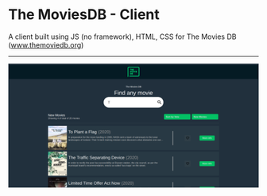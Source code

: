 # The MoviesDB - Client
A client built using JS (no framework), HTML, CSS for The Movies DB (www.themoviedb.org)


---
![Demo](https://github.com/ahmadalibaloch/the-movies-db-vanilla-js/blob/master/the_movies_db.png?raw=true)